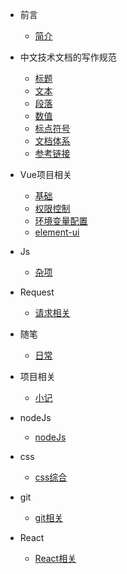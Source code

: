 - 前言
    - [简介](zh-cn/README.md)
    
- 中文技术文档的写作规范
    - [标题](zh-cn/documentStyle/title.md)
    - [文本](zh-cn/documentStyle/text.md)
    - [段落](zh-cn/documentStyle/paragraph.md)
    - [数值](zh-cn/documentStyle/number.md)
    - [标点符号](zh-cn/documentStyle/marks.md)
    - [文档体系](zh-cn/documentStyle/structure.md)
    - [参考链接](zh-cn/documentStyle/reference.md)

- Vue项目相关
    - [基础](zh-cn/vue/base.md)
    - [权限控制](zh-cn/vue/permission.md)
    - [环境变量配置](zh-cn/vue/params.md)
    - [element-ui](zh-cn/vue/element-ui.md)

- Js
    - [杂项](zh-cn/js/sundries.md)

- Request
    - [请求相关](zh-cn/request/request.md)

- 随笔
    - [日常](zh-cn/essays/essays.md)

- 项目相关
    - [小记](zh-cn/project/project.md)

- nodeJs
    - [nodeJs](zh-cn/nodeJs/nodeJs.md)

- css
    - [css综合](zh-cn/css/css.md)

- git
    - [git相关](zh-cn/git/git.md)

- React
    - [React相关](zh-cn/react/react.md)